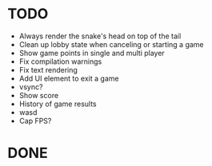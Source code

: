 # TODO
- Always render the snake's head on top of the tail
- Clean up lobby state when canceling or starting a game
- Show game points in single and multi player
- Fix compilation warnings
- Fix text rendering
- Add UI element to exit a game
- vsync?
- Show score
- History of game results
- wasd
- Cap FPS?

# DONE
